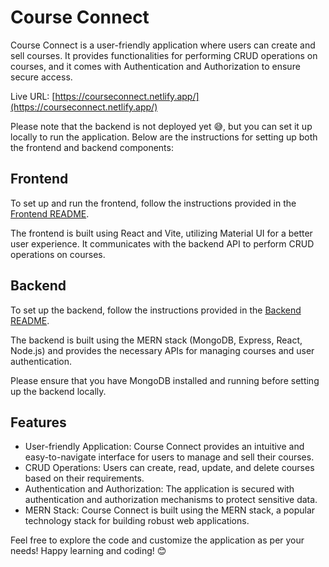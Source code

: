 # Course Connect

Course Connect is a user-friendly application where users can create and sell courses. It provides functionalities for performing CRUD operations on courses, and it comes with Authentication and Authorization to ensure secure access.

Live URL: [https://courseconnect.netlify.app/](https://courseconnect.netlify.app/)

Please note that the backend is not deployed yet 😅, but you can set it up locally to run the application. Below are the instructions for setting up both the frontend and backend components:

## Frontend

To set up and run the frontend, follow the instructions provided in the [Frontend README](https://github.com/kunal232i/course-connect/blob/main/frontend/README.md).

The frontend is built using React and Vite, utilizing Material UI for a better user experience. It communicates with the backend API to perform CRUD operations on courses.

## Backend

To set up the backend, follow the instructions provided in the [Backend README](https://github.com/kunal232i/course-connect/blob/main/backend/README.md).

The backend is built using the MERN stack (MongoDB, Express, React, Node.js) and provides the necessary APIs for managing courses and user authentication.

Please ensure that you have MongoDB installed and running before setting up the backend locally.

## Features

- User-friendly Application: Course Connect provides an intuitive and easy-to-navigate interface for users to manage and sell their courses.
- CRUD Operations: Users can create, read, update, and delete courses based on their requirements.
- Authentication and Authorization: The application is secured with authentication and authorization mechanisms to protect sensitive data.
- MERN Stack: Course Connect is built using the MERN stack, a popular technology stack for building robust web applications.

Feel free to explore the code and customize the application as per your needs! Happy learning and coding! 😊
